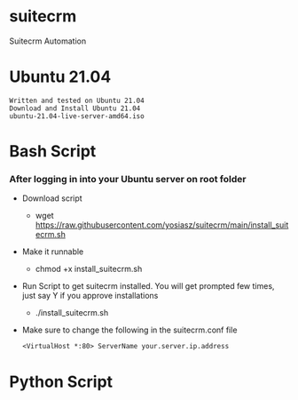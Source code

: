 # suitecrm
Suitecrm Automation 

# Ubuntu 21.04
    Written and tested on Ubuntu 21.04 
    Download and Install Ubuntu 21.04
    ubuntu-21.04-live-server-amd64.iso

# Bash Script
  ### After logging in into your Ubuntu server on root folder
  * Download script
    * wget https://raw.githubusercontent.com/yosiasz/suitecrm/main/install_suitecrm.sh
    
  * Make it runnable
    * chmod +x install_suitecrm.sh
    
  * Run Script  to get suitecrm installed. You will get prompted few times, just say Y if you approve installations
    * ./install_suitecrm.sh

  * Make sure to change the following in the suitecrm.conf file
  
    `<VirtualHost *:80>
    ServerName your.server.ip.address`

# Python Script

